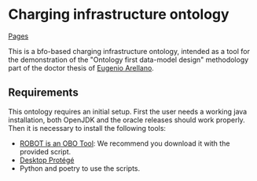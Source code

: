 # Charging infrastructure ontology

[Pages](https://ensym.pages.gitlab.dlr.de/lod/charging-ontology/)

This is a bfo-based charging infrastructure ontology, intended as a tool for
the demonstration of the "Ontology first data-model design" methodology part of
the doctor thesis of [Eugenio Arellano](https://orcid.org/0000-0003-2508-3976). 

## Requirements

This ontology requires an initial setup. First the user needs a working java
installation, both OpenJDK and the oracle releases should work properly. Then
it is necessary to install the following tools:

- [ROBOT is an OBO Tool](https://github.com/ontodev/robot): We recommend you
  download it with the provided script.
- [Desktop Protégé](https://protege.stanford.edu/)
- Python and poetry to use the scripts.
